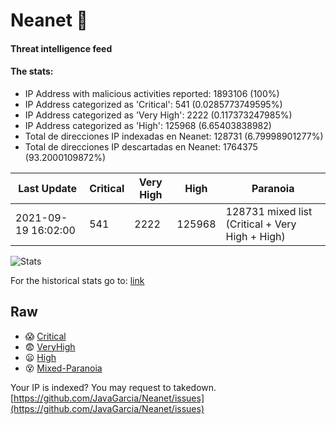 # Neanet :hocho:
#### Threat intelligence feed
#### The stats:

- IP Address with malicious activities reported: 1893106 (100%)
- IP Address categorized as 'Critical':  541 (0.0285773749595%)
- IP Address categorized as 'Very High':  2222 (0.117373247985%)
- IP Address categorized as 'High':  125968 (6.65403838982)
- Total de direcciones IP indexadas en Neanet:  128731 (6.79998901277%)
- Total de direcciones IP descartadas en Neanet:  1764375 (93.2000109872%)

| Last Update | Critical | Very High | High | Paranoia |
| --- | --- | --- | --- | --- |
| 2021-09-19 16:02:00 | 541 | 2222 | 125968 | 128731 mixed list (Critical + Very High + High)|

![Stats](https://docs.google.com/spreadsheets/d/e/2PACX-1vSnaNMIXVabIpDJjufMlzH7poXnshF3mgd8Is1g9ytUEzVsP5my4Trn8f-xkoLLQ38xpL3HtmUexLo6/pubchart?oid=501124687&format=image)

For the historical stats go to: [link](/stats.csv)
## Raw
- :scream: [Critical](https://raw.githubusercontent.com/JavaGarcia/Neanet/master/blacklists/neanet_critical.txt)
- :fearful: [VeryHigh](https://raw.githubusercontent.com/JavaGarcia/Neanet/master/blacklists/neanet_veryHigh.txtt)
- :frowning: [High](https://raw.githubusercontent.com/JavaGarcia/Neanet/master/blacklists/neanet_high.txt)
- :dizzy_face: [Mixed-Paranoia](https://raw.githubusercontent.com/JavaGarcia/Neanet/master/blacklists/neanet_all.txt)


Your IP is indexed? You may request to takedown. [https://github.com/JavaGarcia/Neanet/issues](https://github.com/JavaGarcia/Neanet/issues)














































































































































































































































































































































































































































































































































































































































































































































































































































































































































































































































































































































































































































































































































































































































































































































































































































































































































































































































































































































































































































































































































































































































































































































































































































































































































































































































































































































































































































































































































































































































































































































































































































































































































































































































































































































































































































































































































































































































































































































































































































































































































































































































































































































































































































































































































































































































































































































































































































































































































































































































































































































































































































































































































































































































































































































































































































































































































































































































































































































































































































































































































































































































































































































































































































































































































































































































































































































































































































































































































































































































































































































































































































































































































































































































































































































































































































































































































































































































































































































































































































































































































































































































































































































































































































































































































































































































































































































































































































































































































































































































































